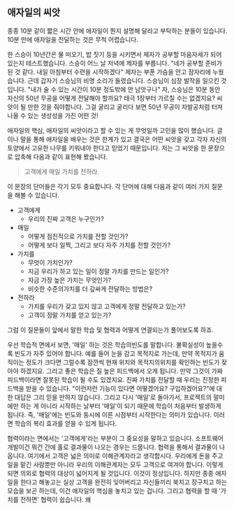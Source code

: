 ## 애자일의 씨앗
종종 10분 같이 짧은 시간 안에 애자일이 뭔지 설명해 달라고 부탁하는 분들이 있습니다. 10분 만에 애자일을 전달하는 것은 무척 어렵습니다.

한 스승이 10년간은 물 떠오기, 밥 짓기 등을 시키면서 제자가 공부할 마음자세가 되어 있는지 테스트했습니다. 스승이 어느 날 저녁에 제자를 부릅니다. "네가 공부할 준비가 된 것 같다. 내일 아침부터 수련을 시작하겠다" 제자는 부푼 가슴을 안고 잠자리에 누웠습니다. 근데 갑자기 스승님의 비명 소리가 들렸습니다. 스승님이 심장 발작을 일으킨 것입니다. "내가 술 수 있는 시간이 10분 정도밖에 안 남앗구나" 자, 스승님은 10분 동안 자신의 50년 무공을 어떻게 전달해야 할까요? 태극 1장부터 가르칠 수는 없겠지요? 씨앗이 될 만한 것을 줘야합니다. 그걸 굴리고 굴리다 보면 50년 무공이 자발공처럼 터져 나올 수 있는 생성성을 가진 어떤 것!

애자일의 핵심, 애자일의 씨앗이라고 할 수 있는 게 무엇일까 고민을 많이 했습니다. 글이나 말을 통해 애자일을 배우는 것은 한계가 있고 결국은 어떤 씨앗을 갖고 각자 자신의토양에서 고유한 나무를 키워내야 한다고 믿었기 때문입니다. 저는 그 씨앗을 한 문장으로 압축해 다음과 같이 표현해 봤습니다.

> 고객에게 매일 가치를 전하라.

이 문장의 단어들은 각기 모두 중요합니다. 각 단어에 대해 다음과 같이 여러 가지 질문을 해볼 수 있습니다.

- 고객에게
	- 우리의 진짜 고객은 누구인가?
- 매일
	- 어떻게 점진적으로 가치를 전할 것인가?
	- 어떻게 보다 일찍, 그리고 보다 자주 가치를 전할 것인가?
- 가치를
	- 무엇이 가치인가?
	- 지금 우리가 하고 있는 일이 정말 가치를 만드는 일인가?
	- 자금 가장 높은 가치는 무엇인가?
	- 비슷한 수준의가치를 더 갚싸게 전달하는 방법은?
- 전하라
	- 가치를 우리가 갖고 있지 않고 고객에게 정말 전달하고 있는가?
	- 고객이 정말 가치를 얻고 있는가?

그럼 이 질문들이 앞에서 말한 학습 및 협력과 어떻게 연결되는가 풀어보도록 하죠.

우선 학습적 면에서 보면, '매일' 하는 것은 학습의빈도를 말합니다. 불확실성이 높을수록 빈도가 자주 있어야 합니다. 예를 들어 눈을 감고 목적지로 가는데, 만약 목적지가 움직이는 정도가 크다면 그럴수록 잠깐씩 현재 위치와 목적지의위치를 확인하는 빈도가 잦아야 하겠지요. 그리고 좋은 학습은 질 높은 피드백에서 오게 됩니다. 만약 그것이 가짜 피드백이라면 잘못된 학습이 될 수도 있겠지요. 진짜 가치를 전달할 때 우리는 진정한 피드백을 받을 수 있습니다. "이런저런 기능이 있다면 어떻겠어요? 구입하겠어요?"에 대한 대답은 그리 믿을 만하지 않습니다. 그리고 다시 '매일'로 돌아가서, 프로젝트의 말미에만 하는 게 아니라 시작하는 날부터 '매일'이 되기 때문에 학습이 처음부터 발생하게 됩니다. 즉, '매일'에는 빈도와 동시에 이른 시점부터 시작한다는 의미가 있습니다. 이러면 학습의 복리 효과를 얻을 수 있게 됩니다.

협력이라는 면에서는 '고객에게'라는 부분이 그 중요성을 말하고 있습니다. 소프트웨어 개발이건 뭐건 간에 홀로 결과물이 나오는 경우는 드뭅니다. 협력을 통해서 결과물이 나옵니다. 여기에서 고객은 넓은 의미로 이해관계자라고 생각합시다. 우리에게 돈을 주고 일을 맡긴 사람뿐만 아니라 우리의 이해관계자는 모두 고객으로 여겨야 합니다. 이렇게 되면 의외로 협력의 대상이 넓어지게 될 것입니다. 이것이 정상입니다. 하지만 종종 애자일을 한다고 해놓고는 실상 고객을 완전히 잊어버리고 자신들끼리 북치고 장구치고 하는 모습을 보곤 하는데, 이건 애자일의 핵심을 놓치고 있는 겁니다. 그리고 협력을 할 때 '가치를 전하면' 협력이 쉽습니다. 왜